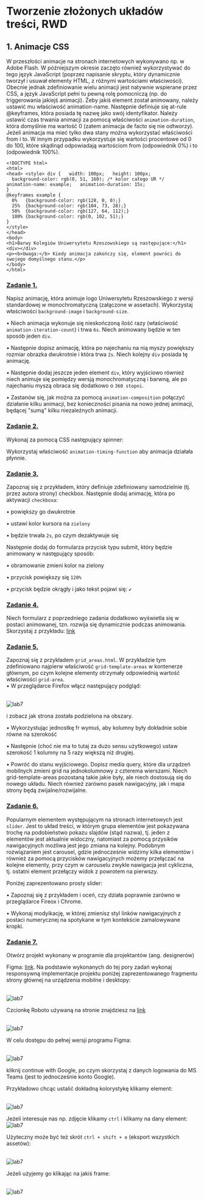 # Tworzenie złożonych układów treści, RWD 
 
## 1. Animacje CSS 
W przeszłości animacje na stronach internetowych wykonywano np. w Adobe Flash. W późniejszym okresie zaczęto również wykorzystywać do tego język JavaScript (poprzez napisanie skryptu, który dynamicznie tworzył i usuwał elementy HTML, z różnymi wartościami właściwości). 
Obecnie jednak zdefiniowanie wielu animacji jest natywnie wspierane przez CSS, a język JavaScript pełni tu pewną rolę pomocniczą (np. do triggerowania jakiejś animacji). 
Żeby jakiś element został animowany, należy ustawić mu właściwość animation-name. Następnie definiuje się at-rule @keyframes, która posiada tę nazwę jako swój identyfikator. Należy ustawić czas trwania animacji za pomocą właściwości `animation-duration`, która domyślnie ma wartość 0 (zatem animacja de facto się nie odtworzy). Jeżeli animacja ma mieć tylko dwa stany można wykorzystać właściwości from i to. W innym przypadku wykorzystuje się wartości procentowe od 0 do 100, które skądinąd odpowiadają wartościom from (odpowiednik 0%) i to (odpowiednik 100%). 
```
<!DOCTYPE html> 
<html> 
<head> <style> div {   width: 100px;   height: 100px; 
  background-color: rgb(0, 51, 160); /* kolor całego UR */   animation-name: example;   animation-duration: 15s; 
} 
@keyframes example { 
  0%   {background-color: rgb(128, 0, 0);} 
  25%  {background-color: rgb(104, 73, 28);} 
  50%  {background-color: rgb(127, 64, 112);} 
  100% {background-color: rgb(0, 102, 51);} 
} 
</style> 
</head> 
<body> 
<h1>Barwy Kolegiów Uniwersytetu Rzeszowskiego są następujące:</h1> <div></div> 
<p><b>Uwaga:</b> Kiedy animacja zakończy się, element powróci do swojego domyślnego stanu.</p> 
</body> 
</html> 
 ```
 
### [Zadanie 1.](https://github.com/dawidolko/Internet-Technologies/tree/main/LAB7/TASK1) 
Napisz animację, która animuje logo Uniwersytetu Rzeszowskiego z wersji standardowej w monochromatyczną (załączone w assetach). Wykorzystaj właściwości `background-image` i `background-size`. 

•	Niech animacja wykonuje się nieskończoną ilość razy (właściwość `animation-iteration-count`) i trwa `6s`. Niech animowany będzie w ten sposób jeden `div`. 
 
•	Następnie dopisz animację, która po najechaniu na nią myszy powiększy rozmiar obrazka dwukrotnie i która trwa `2s`. Niech kolejny `div` posiada tę animację. 
 
•	Następnie dodaj jeszcze jeden element `div`, który wyjściowo również niech animuje się pomiędzy wersją monochromatyczną i barwną, ale po najechaniu myszą obraca się dodatkowo o `360 stopni`. 
 
•	Zastanów się, jak można za pomocą `animation-composition` połączyć działanie kilku animacji, bez konieczności pisania na nowo jednej animacji, będącej "sumą" kilku niezależnych animacji. 
 
### [Zadanie 2.](https://github.com/dawidolko/Internet-Technologies/tree/main/LAB7/TASK2) 
Wykonaj za pomocą CSS następujący spinner: 
 
Wykorzystaj właściwość `animation-timing-function` aby animacja działała płynnie. 
 
### [Zadanie 3.](https://github.com/dawidolko/Internet-Technologies/tree/main/LAB7/TASK3) 
Zapoznaj się z przykładem, który definiuje zdefiniowany samodzielnie (tj. przez autora strony) checkbox. Następnie dodaj animację, która po aktywacji `checkboxa`: 

•	powiększy go dwukrotnie 

•	ustawi kolor kursora na `zielony` 

•	będzie trwała `2s`, po czym dezaktywuje się 

Następnie dodaj do formularza przycisk typu submit, który będzie animowany w następujący sposób: 

•	obramowanie zmieni kolor na zielony 

•	przycisk powiększy się `120%` 

•	przycisk będzie okrągły i jako tekst pojawi się: `✔` 
 
### [Zadanie 4.](https://github.com/dawidolko/Internet-Technologies/tree/main/LAB7/TASK4)  
Niech formularz z poprzedniego zadania dodatkowo wyświetla się w postaci animowanej, tzn. rozwija się dynamicznie podczas animowania. 
Skorzystaj z przykładu: [link](https://codepen.io/ma_suwa/pen/eYdZVML)
 
### [Zadanie 5.](https://github.com/dawidolko/Internet-Technologies/tree/main/LAB7/TASK5) 
Zapoznaj się z przykładem `grid_areas.html`. W przykładzie tym zdefiniowano najpierw właściwość `grid-template-areas` w kontenerze głównym, po czym kolejne elementy otrzymały odpowiednią wartość właściwości `grid-area`.  
• W przeglądarce Firefox włącz następujący podgląd: 

<br>![lab7](img/lab6v1.png)
  
i zobacz jak strona została podzielona na obszary. 

•	Wykorzystując jednostkę fr wymuś, aby kolumny były dokładnie sobie równe na szerokość 

•	Następnie (choć nie ma to tutaj za dużo sensu użytkowego) ustaw szerokość 1 kolumny na 5 razy większą niż drugiej. 

•	Powróć do stanu wyjściowego. Dopisz media query, które dla urządzeń mobilnych zmieni grid na jednokolumnowy z czterema wierszami. Niech grid-template-areas pozostaną takie jakie były, ale niech dostosują się do nowego układu. Niech również zarówno pasek nawigacyjny, jak i mapa strony będą zwijalne/rozwijalne. 
 
### [Zadanie 6.](https://github.com/dawidolko/Internet-Technologies/tree/main/LAB7/TASK6)  
Popularnym elementem występującym na stronach internetowych jest `slider`. Jest to układ treści, w którym grupa elementów jest pokazywana trochę na podobieństwo pokazu slajdów (stąd nazwa), tj. jeden z elementów jest aktualnie widoczny, natomiast za pomocą przysików nawigacyjnych możliwa jest jego zmiana na kolejny. Podobnym rozwiązaniem jest carousel, gdzie jednocześnie widzimy kilka elementów i również za pomocą przycisków nawigacyjnych możemy przełączać na kolejne elementy, przy czym w carouselu zwykle nawigacja jest cykliczna, tj. ostatni element przełączy widok z powrotem na pierwszy. 

Poniżej zaprezentowano prosty slider: 

•	Zapoznaj się z przykładem i oceń, czy działa poprawnie zarówno w przeglądarce Fireox i Chrome. 

•	Wykonaj modyikację, w której zmienisz styl linków nawigacyjnych z postaci numerycznej na spotykane w tym kontekście zamalowywane kropki. 
 
### [Zadanie 7.](https://github.com/dawidolko/Internet-Technologies/tree/main/LAB7/TASK7) 

Otwórz projekt wykonany w programie dla projektantów (ang. designerów) 

Figma: [link](https://www.figma.com/file/GFADyBwRyEVBCC4RvtRs8Z/MOODY-STORE-E-COMMERCE-WEB-SITE-(Community)-(Copy)?type=design&node-id=0-1&mode=design&t=XU2qVkNzGdqEft9o0). Na podstawie wykonanych do tej pory zadań wykonaj responsywną implementacje projektu poniżej zaprezentowanego fragmentu strony głównej na urządzenia mobilne i desktopy:  

<br>![lab7](img/lab6v2.png)
  
Czcionkę 	Roboto 	używaną 	na 	stronie 	znajdziesz 	na 
[link](https://fonts.google.com/specimen/Roboto?query=roboto) 

<br>![lab7](img/lab6v3.png)
  
W celu dostępu do pełnej wersji programu Figma: 

<br>![lab7](img/lab6v4.png)
  
kliknij continue with Google, po czym skorzystaj z danych logowania do MS Teams (jest to jednocześnie konto Google). 

Przykładowo chcąc ustalić dokładną kolorystykę klikamy element: 

<br>![lab7](img/lab6v5.png)
    
Jeżeli interesuje nas np. zdjęcie klikamy `ctrl` i klikamy na dany element: 
<br>![lab7](img/lab6v6.png)
  
Użyteczny może być też skrót `ctrl + shift + e` (eksport wszystkich assetów): 

<br>![lab7](img/lab6v7.png)
  
Jeżeli użyjemy go klikając na jakiś frame: 

<br>![lab7](img/lab6v8.png)
 
